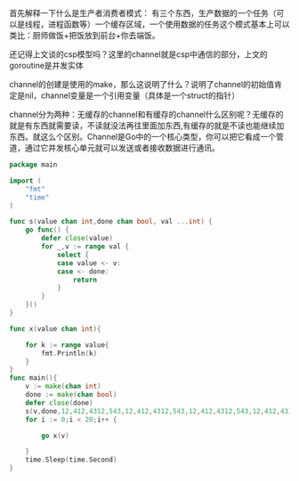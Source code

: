 首先解释一下什么是生产者消费者模式：
有三个东西，生产数据的一个任务（可以是线程，进程函数等）一个缓存区域，一个使用数据的任务这个模式基本上可以类比：厨师做饭+把饭放到前台+你去端饭。

还记得上文谈的csp模型吗？这里的channel就是csp中通信的部分，上文的goroutine是并发实体

channel的创建是使用的make，那么这说明了什么？说明了channel的初始值肯定是nil，channel变量是一个引用变量（具体是一个struct的指针）

channel分为两种：无缓存的channel和有缓存的channel什么区别呢？无缓存的就是有东西就需要读，不读就没法再往里面加东西,有缓存的就是不读也能继续加东西。就这么个区别。Channel是Go中的一个核心类型，你可以把它看成一个管道，通过它并发核心单元就可以发送或者接收数据进行通讯。

```go
package main

import (
	"fmt"
	"time"
)

func s(value chan int,done chan bool, val ...int) {
	go func() {
		defer close(value)
		for _,v := range val {
			select {
			case value <- v:
			case <- done:
				return
			}
		}
	}()
}

func x(value chan int){

	for k := range value{
		fmt.Println(k)
	}
}
func main(){
	v := make(chan int)
	done := make(chan bool)
	defer close(done)
	s(v,done,12,412,4312,543,12,412,4312,543,12,412,4312,543,12,412,4312,543,12,412,4312,543,12,412,4312,543,12,412,4312,543,12,412,4312,543)
	for i := 0;i < 20;i++ {

		go x(v)

	}
	time.Sleep(time.Second)
}
```
